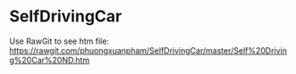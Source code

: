 # SelfDrivingCar
Use RawGit to see htm file:
https://rawgit.com/phuongxuanpham/SelfDrivingCar/master/Self%20Driving%20Car%20ND.htm
